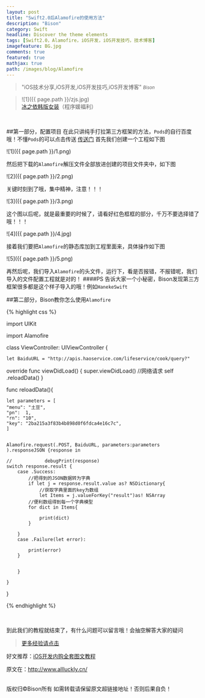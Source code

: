 ```yaml
---
layout: post
title: "Swift2.0后Alamofire的使用方法"
description: "Bison"
category: Swift
headline: Discover the theme elements
tags: [Swift2.0，Alamofire，iOS开发，iOS开发技巧，技术博客]
imagefeature: BG.jpg
comments: true
featured: true
mathjax: true
path: /images/blog/Alamofire
---
```


>&quot;iOS技术分享,iOS开发,iOS开发技巧,iOS开发博客&quot;
><small><cite title="Plato">Bison</cite></small>

>![1]({{ page.path }}/zjs.jpg)<br>
>[冰之依韩版女装](http://allluckly.taobao.com/)（程序媛福利）<br>


<br>


##第一部分，配置项目
在此只讲纯手打拉第三方框架的方法，`Pods`的自行百度哦！不懂`Pods`的可以点击传送
[传送门](http://allluckly.cn/cocoapods/CocoaPods%E5%AE%89%E8%A3%85%E5%8F%8A%E4%BD%BF%E7%94%A8/)
首先我们创建一个工程如下图

![1]({{ page.path }}/1.png)<br>

然后把下载的`Alamofire`解压文件全部放进创建的项目文件夹中，如下图

![2]({{ page.path }}/2.png)<br>

关键时刻到了哦，集中精神，注意！！！

![3]({{ page.path }}/3.png)<br>

这个图以后呢，就是最重要的时候了，请看好红色框框的部分，千万不要选择错了哦！！！

![4]({{ page.path }}/4.jpg)<br>


接着我们要把`Alamofire`的静态库加到工程里面来，具体操作如下图

![5]({{ page.path }}/5.png)<br>

再然后呢，我们导入`Alamofire`的头文件，运行下，看是否报错，不报错呢，我们导入的文件配置工程就是对的！
####PS
告诉大家一个小秘密，Bison发现第三方框架很多都是这个样子导入的哦！例如`HanekeSwift`


##第二部分，Bison教你怎么使用`Alamofire`

{% highlight css %}

import UIKit

import Alamofire

class ViewController: UIViewController {

    let BaiduURL = "http://apis.haoservice.com/lifeservice/cook/query?"

override func viewDidLoad() {
    super.viewDidLoad()
    //网络请求
    self .reloadData()
}

func reloadData(){


    let parameters = [
    "menu": "土豆",
    "pn":  1,
    "rn": "10",
    "key": "2ba215a3f83b4b898d0f6fdca4e16c7c",
    ]


    Alamofire.request(.POST, BaiduURL, parameters:parameters ).responseJSON {response in

    //            debugPrint(response)
    switch response.result {
        case .Success:
            //把得到的JSON数据转为字典
            if let j = response.result.value as? NSDictionary{
                //获取字典里面的key为数组
                let Items = j.valueForKey("result")as! NSArray
            //便利数组得到每一个字典模型
            for dict in Items{

                print(dict)
            }

        }
        case .Failure(let error):

            print(error)
        }


        }

    }

}

{% endhighlight %}

<br>

到此我们的教程就结束了，有什么问题可以留言哦！会抽空解答大家的疑问<br>

> [更多经验请点击](http://www.allluckly.cn/)<br>

好文推荐：[iOS开发内购全套图文教程](http://www.jianshu.com/p/05a3087cd796)<br>

原文在：http://www.allluckly.cn/

<br>
版权归©Bison所有 如需转载请保留原文超链接地址！否则后果自负！






